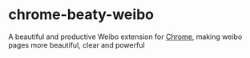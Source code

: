 chrome-beaty-weibo
==================

A beautiful and productive Weibo extension for [Chrome](http://chrome.google.com), making weibo   pages more beautiful, clear and powerful
